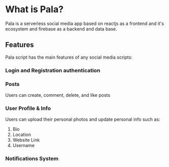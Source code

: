 # What is Pala?

Pala is a serverless social media app based on reactjs as a frontend and it's ecosystem and firebase as a backend and data base.

## Features

Pala script has the main features of any social media scripts:

### Login and Registration authentication

### Posts

Users can create, comment, delete, and like posts

### User Profile & Info

Users can upload their personal photos and update personal info such as:
1. Bio
2. Location
3. Website Link
4. Username

### Notifications System